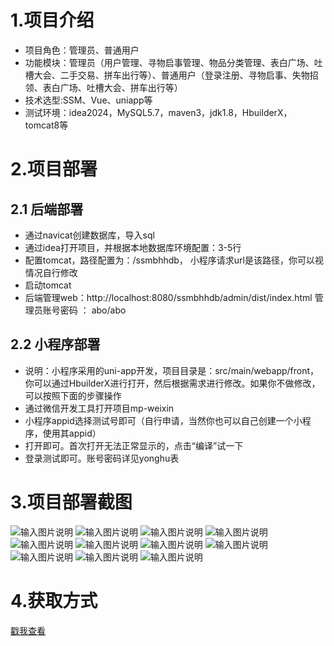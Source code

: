 # 1.项目介绍
- 项目角色：管理员、普通用户
- 功能模块：管理员（用户管理、寻物启事管理、物品分类管理、表白广场、吐槽大会、二手交易、拼车出行等）、普通用户（登录注册、寻物启事、失物招领、表白广场、吐槽大会、拼车出行等）
- 技术选型:SSM、Vue、uniapp等
- 测试环境：idea2024，MySQL5.7，maven3，jdk1.8，HbuilderX，tomcat8等
# 2.项目部署
## 2.1 后端部署
- 通过navicat创建数据库，导入sql
- 通过idea打开项目，并根据本地数据库环境配置：3-5行
- 配置tomcat，路径配置为：/ssmbhhdb， 小程序请求url是该路径，你可以视情况自行修改
- 启动tomcat
- 后端管理web：http://localhost:8080/ssmbhhdb/admin/dist/index.html  管理员账号密码 ： abo/abo
## 2.2 小程序部署
- 说明：小程序采用的uni-app开发，项目目录是：src/main/webapp/front，你可以通过HbuilderX进行打开，然后根据需求进行修改。如果你不做修改，可以按照下面的步骤操作
- 通过微信开发工具打开项目mp-weixin
- 小程序appid选择测试号即可（自行申请，当然你也可以自己创建一个小程序，使用其appid）
- 打开即可。首次打开无法正常显示的，点击“编译”试一下
- 登录测试即可。账号密码详见yonghu表
# 3.项目部署截图
![输入图片说明](1.png)
![输入图片说明](2.png)
![输入图片说明](3.png)
![输入图片说明](4.png)
![输入图片说明](5.png)
![输入图片说明](6.png)
![输入图片说明](7.png)
![输入图片说明](8.png)
![输入图片说明](9.png)
![输入图片说明](91.png)
![输入图片说明](92.png)

# 4.获取方式
[戳我查看](https://gitee.com/aven999/mall)